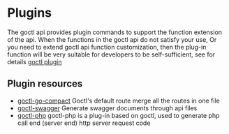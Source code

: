 # Plugins

The goctl api provides plugin commands to support the function extension of the api. When the functions in the goctl api do not satisfy your use,
Or you need to extend goctl api function customization, then the plug-in function will be very suitable for developers to be self-sufficient, see for details
[goctl plugin](../goctl/plugin)

## Plugin resources
* [goctl-go-compact](https://github.com/zeromicro/goctl-go-compact)
  Goctl's default route merge all the routes in one file
* [goctl-swagger](https://github.com/zeromicro/goctl-swagger)
  Generate swagger documents through api files
* [goctl-php](https://github.com/zeromicro/goctl-php)
  goctl-php is a plug-in based on goctl, used to generate php call end (server end) http server request code
